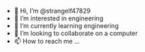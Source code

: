 - 👋 Hi, I’m @strangelf47829
- 👀 I’m interested in engineering
- 🌱 I’m currently learning engineering
- 💞️ I’m looking to collaborate on a computer
- 📫 How to reach me ...

<!---
strangelf47829/strangelf47829 is a ✨ special ✨ repository because its `README.md` (this file) appears on your GitHub profile.
You can click the Preview link to take a look at your changes.
--->
